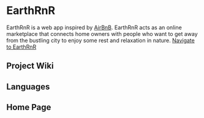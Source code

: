 # EarthRnR

EarthRnR is a web app inspired by [AirBnB](https://www.airbnb.com/). EarthRnR acts as an online marketplace that connects home owners with people who want to get away from the bustling city to enjoy some rest and relaxation in nature. [Navigate to EarthRnR](https://earthrnr.herokuapp.com/)

## Project Wiki

## Languages

## Home Page

